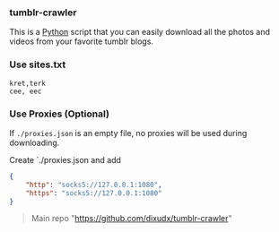 ### tumblr-crawler
This is a [Python](https://www.python.org) script that you can easily download all the photos and videos from your favorite tumblr blogs.

### Use sites.txt

```
kret,terk
cee, eec
```

### Use Proxies (Optional)
If `./proxies.json` is an empty file, no proxies will be used during downloading.

Create `./proxies.json and add

```json
{
    "http": "socks5://127.0.0.1:1080",
    "https": "socks5://127.0.0.1:1080"
}
```

> Main repo "https://github.com/dixudx/tumblr-crawler"